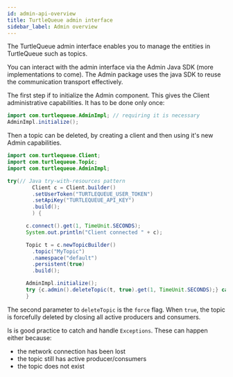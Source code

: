 ```yaml
---
id: admin-api-overview
title: TurtleQueue admin interface
sidebar_label: Admin overview
---
```


The TurtleQueue admin interface enables you to manage the entities in TurtleQueue such as topics.

You can interact with the admin interface via the Admin Java SDK (more implementations to come). The Admin package uses the java SDK to reuse the communication transport effectively.

The first step if to initialize the Admin component. This gives the Client administrative capabilities.
It has to be done only once:
```java
import com.turtlequeue.AdminImpl; // requiring it is necessary
AdminImpl.initialize();
```

Then a topic can be deleted, by creating a client and then using it's new Admin capabilities.

```java {21}
import com.turtlequeue.Client;
import com.turtlequeue.Topic;
import com.turtlequeue.AdminImpl;

try(// Java try-with-resources pattern
        Client c = Client.builder()
        .setUserToken("TURTLEQUEUE_USER_TOKEN")
        .setApiKey("TURTLEQUEUE_API_KEY")
        .build();
        ) {

      c.connect().get(1, TimeUnit.SECONDS);
      System.out.println("Client connected " + c);

      Topic t = c.newTopicBuilder()
        .topic("MyTopic")
        .namespace("default")
        .persistent(true)
        .build();

      AdminImpl.initialize();
      try {c.admin().deleteTopic(t, true).get(1, TimeUnit.SECONDS);} catch (Exception ex) {}
      }
```

The second parameter to `deleteTopic` is the `force` flag. When `true`, the topic is forcefully deleted by closing all active producers and consumers.

Is is good practice to catch and handle `Exceptions`. These can happen either because:
- the network connection has been lost
- the topic still has active producer/consumers
- the topic does not exist
